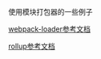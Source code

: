使用模块打包器的一些例子

[webpack-loader参考文档](https://webpack.docschina.org/loaders/)


[rollup参考文档](https://www.rollupjs.com/)

